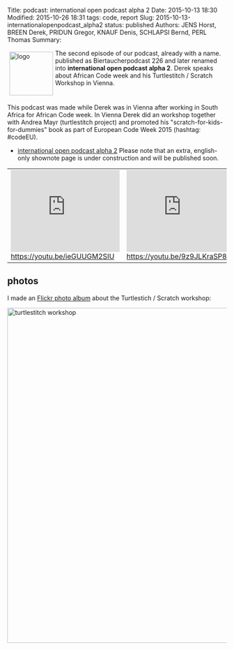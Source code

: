 Title: podcast: international open podcast alpha 2
Date: 2015-10-13 18:30
Modified: 2015-10-26 18:31
tags: code, report
Slug: 2015-10-13-internationalopenpodcast_alpha2
status: published
Authors: JENS Horst, BREEN Derek, PRIDUN Gregor, KNAUF Denis, SCHLAPSI Bernd, PERL Thomas
Summary: <div style="float: left; padding:5px"><img src="/images/international-open-podcast-logo.png" width="100" alt="logo"></div> The second episode of our podcast, already with a name. published as Biertaucherpodcast 226 and later renamed into **international open podcast alpha 2**. Derek speaks about African Code week and his Turtlestitch / Scratch Workshop in Vienna.<div style="clear:both;"></div> 

This podcast was made while Derek was in Vienna after working in South Africa for African Code week. In Vienna Derek did an workshop together with Andrea Mayr (turtlestitch project) and promoted his "scratch-for-kids-for-dummies" book as part of European Code Week 2015 (hashtag: #codeEU). 

  * [international open podcast alpha 2](http://spielend-programmieren.at/de:podcast:biertaucher:2015:226) Please note that an extra, english-only shownote page is under construction and will be published soon.
  

<table><tr><td>
<iframe width="250" height="188" src="https://www.youtube.com/embed/ieGUUGM2SIU" frameborder="0" allowfullscreen></iframe><br><a href="https://youtu.be/ClYj8k4z4Xk">https://youtu.be/ieGUUGM2SIU</a>
</td><td>
<iframe width="250" height="188" src="https://www.youtube.com/embed/9z9JLKraSP8" frameborder="0" allowfullscreen></iframe><br><a href="https://youtu.be/9z9JLKraSP8">https://youtu.be/9z9JLKraSP8</a>
</td></tr></table>

## photos

I made an [Flickr photo album](https://flic.kr/s/aHskn46WwW) about the Turtlestich / Scratch workshop:

<a data-flickr-embed="true"  href="https://www.flickr.com/photos/horstjens/albums/72157659719358322" title="turtlestitch workshop"><img src="https://farm6.staticflickr.com/5679/21919091560_3fa0466cc3_b.jpg" width="1024" height="768" alt="turtlestitch workshop"></a><script async src="//embedr.flickr.com/assets/client-code.js" charset="utf-8"></script>

